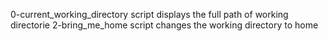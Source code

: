 0-current_working_directory script displays the full path of working directorie
2-bring_me_home script changes the working directory to home
